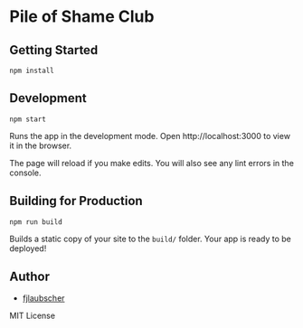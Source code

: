 # Pile of Shame Club

## Getting Started
```
npm install
```

## Development
```
npm start
```

Runs the app in the development mode.
Open http://localhost:3000 to view it in the browser.

The page will reload if you make edits.
You will also see any lint errors in the console.

## Building for Production
```
npm run build
```

Builds a static copy of your site to the `build/` folder.
Your app is ready to be deployed!

## Author
- [fjlaubscher](https://francois.codes)

MIT License